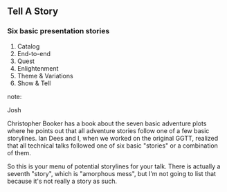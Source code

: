 ## Tell A Story

### Six basic presentation stories

1. Catalog
2. End-to-end
3. Quest
4. Enlightenment
5. Theme & Variations
6. Show & Tell

note:

Josh

Christopher Booker has a book about the seven basic adventure plots
where he points out that all adventure stories follow one
of a few basic storylines.  Ian Dees and I, when we worked on
the original GGTT, realized that all technical talks followed
one of six basic "stories" or a combination of them.  

So this is your menu of potential storylines for your talk.
There is actually a seventh "story", which is "amorphous
mess", but I'm not going to list that because it's not really
a story as such.
